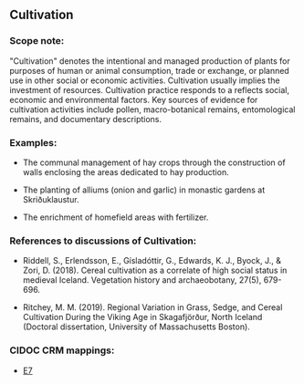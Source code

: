 
## Cultivation

###  Scope note: 
"Cultivation" denotes the intentional and managed production of plants for purposes of human or animal consumption, trade or exchange, or planned use in other social or economic activities. Cultivation usually implies the investment of resources. Cultivation practice responds to a reflects social, economic and environmental factors. Key sources of evidence for cultivation activities include pollen, macro-botanical remains, entomological remains, and documentary descriptions. 

### Examples: 

* The communal management of hay crops through the construction of walls enclosing the areas dedicated to hay production.   

* The planting of alliums (onion and garlic) in monastic gardens at Skriðuklaustur.

* The enrichment of homefield areas with fertilizer. 

### References to discussions of Cultivation:

* Riddell, S., Erlendsson, E., Gísladóttir, G., Edwards, K. J., Byock, J., & Zori, D. (2018). Cereal cultivation as a correlate of high social status in medieval Iceland. Vegetation history and archaeobotany, 27(5), 679-696.

* Ritchey, M. M. (2019). Regional Variation in Grass, Sedge, and Cereal Cultivation During the Viking Age in Skagafjörður, North Iceland (Doctoral dissertation, University of Massachusetts Boston).

### CIDOC CRM mappings: 

* [E7](http://www.cidoc-crm.org/Entity/E7-Activity/Version-6.2.1)


